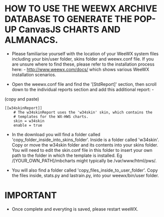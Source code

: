 # HOW TO USE THE WEEWX ARCHIVE DATABASE TO GENERATE THE POP-UP CanvasJS CHARTS AND ALMANACS.

* Please familiarise yourself with the location of your WeeWX system files including your bin/user folder, skins folder and weewx.conf file. If you are unsure where to find these, please refer to the installation process here: - http://www.weewx.com/docs/ which shows various WeeWX installation scenarios.

* Open the weewx.conf file and find the '[StdReport]' section, then scroll down to the individual reports section and add this additional report: -

(copy and paste)
	   
	[[w34skinReport]]
        # The w34skinReport uses the 'w34skin' skin, which contains the
        # templates for the WX-HWS charts.
        skin = w34skin
        enable = true

* In the download you will find a folder called 'copy_folder_inside_into_skins_folder'. Inside is a folder called 'w34skin'. Copy or move the w34skin folder and its contents into your skins folder. You will need to edit the skin.conf file in this folder to insert your own path to the folder in which the template is installed. Eg /[YOUR_OWN_PATH]/mbcharts might typically be /var/www/html/pws/.

* You will also find a folder called 'copy_files_inside_to_user_folder'. Copy the files inside, stats.py and lastrain.py, into your weewx/bin/user folder.

# IMPORTANT

* Once complete and everyting is saved, please restart weeWX.
